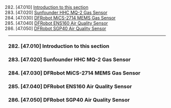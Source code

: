 282. [47.010] [Introduction to this section](#282)
283. [47.020] [Sunfounder HHC MQ-2 Gas Sensor](#283)
284. [47.030] [DFRobot MiCS-2714 MEMS Gas Sensor](#284)
285. [47.040] [DFRobot ENS160 Air Quality Sensor](#285)
286. [47.050] [DFRobot SGP40 Air Quality Sensor](#286)

---

### 282. [47.010] Introduction to this section<a id="282"></a>

### 283. [47.020] Sunfounder HHC MQ-2 Gas Sensor<a id="283"></a>

### 284. [47.030] DFRobot MiCS-2714 MEMS Gas Sensor<a id="284"></a>

### 285. [47.040] DFRobot ENS160 Air Quality Sensor<a id="285"></a>

### 286. [47.050] DFRobot SGP40 Air Quality Sensor<a id="286"></a>
